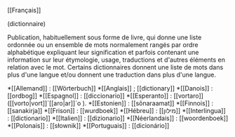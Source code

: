 [[Français]]

(dictionnaire)

Publication, habituellement sous forme de livre, qui donne une liste ordonnée ou un ensemble de mots normalement rangés par ordre alphabétique expliquant leur signification et parfois contenant une information sur leur étymologie, usage, traductions et d'autres éléments en relation avec le mot. Certains dictionnaires donnent une liste de mots dans plus d'une langue et/ou donnent une traduction dans plus d'une langue.  

*[[Allemand]] : [[Wörterbuch]]
*[[Anglais]] ; [[dictionary]]
*[[Danois]] : [[ordbog]]
*[[Espagnol]] : [[diccionario]]
*[[Esperanto]] : [[vortaro]] ([[vorto|vort]]´[[aro|ar]]´o ).
*[[Estonien]] : [[sõnaraamat]]
*[[Finnois]] : [[sanakirja]]
*[[Frison]] : [[wurdboek]]
*[[Hébreu]] : [[מילון]]
*[[Interlingua]] : [[dictionario]]
*[[Italien]] : [[dizionario]]
*[[Néerlandais]] : [[woordenboek]]
*[[Polonais]] : [[słownik]]
*[[Portuguais]] : [[dicionário]]